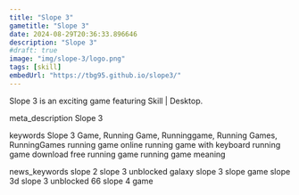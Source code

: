 ```yaml
---
title: "Slope 3"
gametitle: "Slope 3"
date: 2024-08-29T20:36:33.896646
description: "Slope 3"
#draft: true
image: "img/slope-3/logo.png"
tags: [skill]
embedUrl: "https://tbg95.github.io/slope3/"
---
```


Slope 3 is an exciting game featuring Skill | Desktop.

meta_description
Slope 3


keywords
Slope 3 Game, Running Game, Runninggame, Running Games, RunningGames running game online running game with keyboard running game download free running game running game meaning


news_keywords
slope 2 slope 3 unblocked galaxy slope 3 slope game slope 3d slope 3 unblocked 66 slope 4 game

